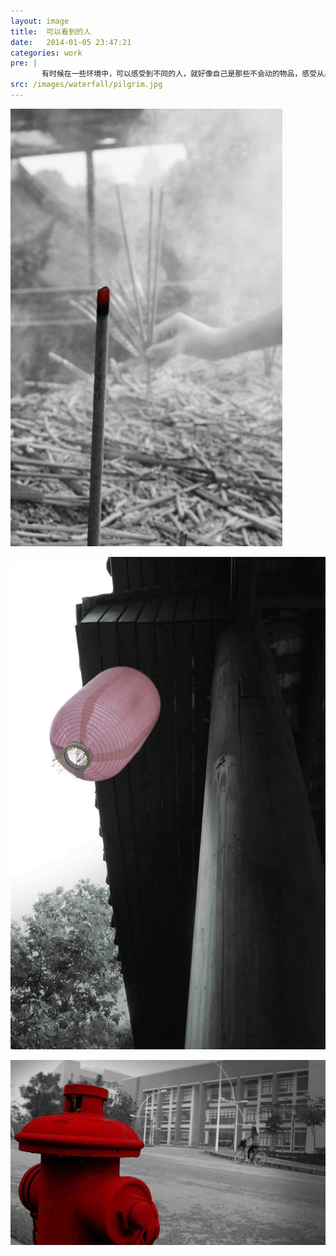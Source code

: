 ```yaml
---
layout: image
title:  可以看到的人
date:   2014-01-05 23:47:21
categories: work
pre: | 
       有时候在一些环境中，可以感受到不同的人，就好像自己是那些不会动的物品，感受从身边走过的形形色色的人。
src: /images/waterfall/pilgrim.jpg
---
```


![](/images/pilgrim.jpg)

![](/images/passer.jpg)

![](/images/bystander.jpg)
